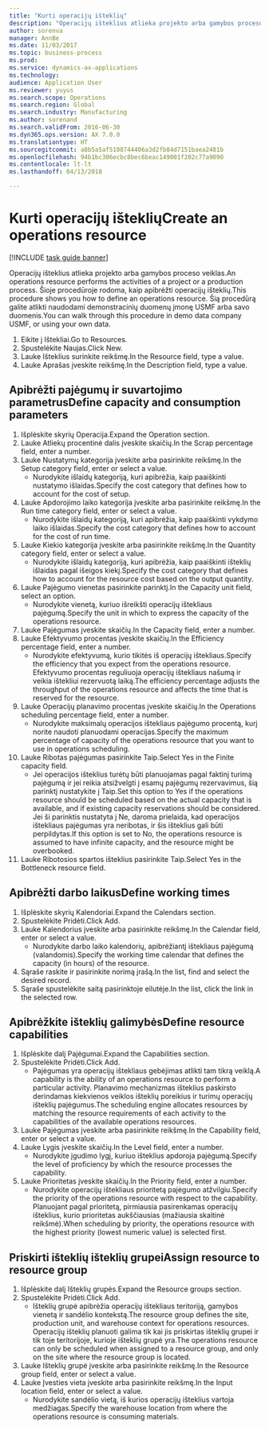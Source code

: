 ```yaml
--- 
title: "Kurti operacijų išteklių"
description: "Operacijų išteklius atlieka projekto arba gamybos proceso veiklas."
author: sorenva
manager: AnnBe
ms.date: 11/03/2017
ms.topic: business-process
ms.prod: 
ms.service: dynamics-ax-applications
ms.technology: 
audience: Application User
ms.reviewer: yuyus
ms.search.scope: Operations
ms.search.region: Global
ms.search.industry: Manufacturing
ms.author: sorenand
ms.search.validFrom: 2016-06-30
ms.dyn365.ops.version: AX 7.0.0
ms.translationtype: HT
ms.sourcegitcommit: a8b5a5af5108744406a3d2fb84d7151baea2481b
ms.openlocfilehash: 94b1bc306ecbc8bec6beac149001f202c77a9090
ms.contentlocale: lt-lt
ms.lasthandoff: 04/13/2018

---
```

# <a name="create-an-operations-resource"></a><span data-ttu-id="740bc-103">Kurti operacijų išteklių</span><span class="sxs-lookup"><span data-stu-id="740bc-103">Create an operations resource</span></span>

[!INCLUDE [task guide banner](../../includes/task-guide-banner.md)]

<span data-ttu-id="740bc-104">Operacijų išteklius atlieka projekto arba gamybos proceso veiklas.</span><span class="sxs-lookup"><span data-stu-id="740bc-104">An operations resource performs the activities of a project or a production process.</span></span> <span data-ttu-id="740bc-105">Šioje procedūroje rodoma, kaip apibrėžti operacijų išteklių.</span><span class="sxs-lookup"><span data-stu-id="740bc-105">This procedure shows you how to define an operations resource.</span></span> <span data-ttu-id="740bc-106">Šią procedūrą galite atlikti naudodami demonstracinių duomenų įmonę USMF arba savo duomenis.</span><span class="sxs-lookup"><span data-stu-id="740bc-106">You can walk through this procedure in demo data company USMF, or using your own data.</span></span>

1. <span data-ttu-id="740bc-107">Eikite į Ištekliai.</span><span class="sxs-lookup"><span data-stu-id="740bc-107">Go to Resources.</span></span>
2. <span data-ttu-id="740bc-108">Spustelėkite Naujas.</span><span class="sxs-lookup"><span data-stu-id="740bc-108">Click New.</span></span>
3. <span data-ttu-id="740bc-109">Lauke Išteklius surinkite reikšmę.</span><span class="sxs-lookup"><span data-stu-id="740bc-109">In the Resource field, type a value.</span></span>
4. <span data-ttu-id="740bc-110">Lauke Aprašas įveskite reikšmę.</span><span class="sxs-lookup"><span data-stu-id="740bc-110">In the Description field, type a value.</span></span>

## <a name="define-capacity-and-consumption-parameters"></a><span data-ttu-id="740bc-111">Apibrėžti pajėgumų ir suvartojimo parametrus</span><span class="sxs-lookup"><span data-stu-id="740bc-111">Define capacity and consumption parameters</span></span>
1. <span data-ttu-id="740bc-112">Išplėskite skyrių Operacija.</span><span class="sxs-lookup"><span data-stu-id="740bc-112">Expand the Operation section.</span></span>
2. <span data-ttu-id="740bc-113">Lauke Atliekų procentinė dalis įveskite skaičių.</span><span class="sxs-lookup"><span data-stu-id="740bc-113">In the Scrap percentage field, enter a number.</span></span>
3. <span data-ttu-id="740bc-114">Lauke Nustatymų kategorija įveskite arba pasirinkite reikšmę.</span><span class="sxs-lookup"><span data-stu-id="740bc-114">In the Setup category field, enter or select a value.</span></span>
    * <span data-ttu-id="740bc-115">Nurodykite išlaidų kategoriją, kuri apibrėžia, kaip paaiškinti nustatymo išlaidas.</span><span class="sxs-lookup"><span data-stu-id="740bc-115">Specify the cost category that defines how to account for the cost of setup.</span></span>  
4. <span data-ttu-id="740bc-116">Lauke Apdorojimo laiko kategorija įveskite arba pasirinkite reikšmę.</span><span class="sxs-lookup"><span data-stu-id="740bc-116">In the Run time category field, enter or select a value.</span></span>
    * <span data-ttu-id="740bc-117">Nurodykite išlaidų kategoriją, kuri apibrėžia, kaip paaiškinti vykdymo laiko išlaidas.</span><span class="sxs-lookup"><span data-stu-id="740bc-117">Specify the cost category that defines how to account for the cost of run time.</span></span>  
5. <span data-ttu-id="740bc-118">Lauke Kiekio kategorija įveskite arba pasirinkite reikšmę.</span><span class="sxs-lookup"><span data-stu-id="740bc-118">In the Quantity category field, enter or select a value.</span></span>
    * <span data-ttu-id="740bc-119">Nurodykite išlaidų kategoriją, kuri apibrėžia, kaip paaiškinti išteklių išlaidas pagal išeigos kiekį.</span><span class="sxs-lookup"><span data-stu-id="740bc-119">Specify the cost category that defines how to account for the resource cost based on the output quantity.</span></span>  
6. <span data-ttu-id="740bc-120">Lauke Pajėgumo vienetas pasirinkite parinktį.</span><span class="sxs-lookup"><span data-stu-id="740bc-120">In the Capacity unit field, select an option.</span></span>
    * <span data-ttu-id="740bc-121">Nurodykite vienetą, kuriuo išreikšti operacijų ištekliaus pajėgumą.</span><span class="sxs-lookup"><span data-stu-id="740bc-121">Specify the unit in which to express the capacity of the operations resource.</span></span>  
7. <span data-ttu-id="740bc-122">Lauke Pajėgumas įveskite skaičių.</span><span class="sxs-lookup"><span data-stu-id="740bc-122">In the Capacity field, enter a number.</span></span>
8. <span data-ttu-id="740bc-123">Lauke Efektyvumo procentas įveskite skaičių.</span><span class="sxs-lookup"><span data-stu-id="740bc-123">In the Efficiency percentage field, enter a number.</span></span>
    * <span data-ttu-id="740bc-124">Nurodykite efektyvumą, kurio tikitės iš operacijų ištekliaus.</span><span class="sxs-lookup"><span data-stu-id="740bc-124">Specify the efficiency that you expect from the operations resource.</span></span> <span data-ttu-id="740bc-125">Efektyvumo procentas reguliuoja operacijų ištekliaus našumą ir veikia ištekliui rezervuotą laiką.</span><span class="sxs-lookup"><span data-stu-id="740bc-125">The efficiency percentage adjusts the throughput of the operations resource and affects the time that is reserved for the resource.</span></span>  
9. <span data-ttu-id="740bc-126">Lauke Operacijų planavimo procentas įveskite skaičių.</span><span class="sxs-lookup"><span data-stu-id="740bc-126">In the Operations scheduling percentage field, enter a number.</span></span>
    * <span data-ttu-id="740bc-127">Nurodykite maksimalų operacijos ištekliaus pajėgumo procentą, kurį norite naudoti planuodami operacijas.</span><span class="sxs-lookup"><span data-stu-id="740bc-127">Specify the maximum percentage of capacity of the operations resource that you want to use in operations scheduling.</span></span>  
10. <span data-ttu-id="740bc-128">Lauke Ribotas pajėgumas pasirinkite Taip.</span><span class="sxs-lookup"><span data-stu-id="740bc-128">Select Yes in the Finite capacity field.</span></span>
    * <span data-ttu-id="740bc-129">Jei operacijos išteklius turėtų būti planuojamas pagal faktinį turimą pajėgumą ir jei reikia atsižvelgti į esamų pajėgumų rezervavimus, šią parinktį nustatykite į Taip.</span><span class="sxs-lookup"><span data-stu-id="740bc-129">Set this option to Yes if the operations resource should be scheduled based on the actual capacity that is available, and if existing capacity reservations should be considered.</span></span> <span data-ttu-id="740bc-130">Jei ši parinktis nustatyta į Ne, daroma prielaida, kad operacijos ištekliaus pajėgumas yra neribotas, ir šis išteklius gali būti perpildytas.</span><span class="sxs-lookup"><span data-stu-id="740bc-130">If this option is set to No, the operations resource is assumed to have infinite capacity, and the resource might be overbooked.</span></span>  
11. <span data-ttu-id="740bc-131">Lauke Ribotosios spartos išteklius pasirinkite Taip.</span><span class="sxs-lookup"><span data-stu-id="740bc-131">Select Yes in the Bottleneck resource field.</span></span>

## <a name="define-working-times"></a><span data-ttu-id="740bc-132">Apibrėžti darbo laikus</span><span class="sxs-lookup"><span data-stu-id="740bc-132">Define working times</span></span>
1. <span data-ttu-id="740bc-133">Išplėskite skyrių Kalendoriai.</span><span class="sxs-lookup"><span data-stu-id="740bc-133">Expand the Calendars section.</span></span>
2. <span data-ttu-id="740bc-134">Spustelėkite Pridėti.</span><span class="sxs-lookup"><span data-stu-id="740bc-134">Click Add.</span></span>
3. <span data-ttu-id="740bc-135">Lauke Kalendorius įveskite arba pasirinkite reikšmę.</span><span class="sxs-lookup"><span data-stu-id="740bc-135">In the Calendar field, enter or select a value.</span></span>
    * <span data-ttu-id="740bc-136">Nurodykite darbo laiko kalendorių, apibrėžiantį ištekliaus pajėgumą (valandomis).</span><span class="sxs-lookup"><span data-stu-id="740bc-136">Specify the working time calendar that defines the capacity (in hours) of the resource.</span></span>  
4. <span data-ttu-id="740bc-137">Sąraše raskite ir pasirinkite norimą įrašą.</span><span class="sxs-lookup"><span data-stu-id="740bc-137">In the list, find and select the desired record.</span></span>
5. <span data-ttu-id="740bc-138">Sąraše spustelėkite saitą pasirinktoje eilutėje.</span><span class="sxs-lookup"><span data-stu-id="740bc-138">In the list, click the link in the selected row.</span></span>

## <a name="define-resource-capabilities"></a><span data-ttu-id="740bc-139">Apibrėžkite išteklių galimybės</span><span class="sxs-lookup"><span data-stu-id="740bc-139">Define resource capabilities</span></span>
1. <span data-ttu-id="740bc-140">Išplėskite dalį Pajėgumai.</span><span class="sxs-lookup"><span data-stu-id="740bc-140">Expand the Capabilities section.</span></span>
2. <span data-ttu-id="740bc-141">Spustelėkite Pridėti.</span><span class="sxs-lookup"><span data-stu-id="740bc-141">Click Add.</span></span>
    * <span data-ttu-id="740bc-142">Pajėgumas yra operacijų ištekliaus gebėjimas atlikti tam tikrą veiklą.</span><span class="sxs-lookup"><span data-stu-id="740bc-142">A capability is the ability of an operations resource to perform a particular activity.</span></span> <span data-ttu-id="740bc-143">Planavimo mechanizmas išteklius paskirsto derindamas kiekvienos veiklos išteklių poreikius ir turimų operacijų išteklių pajėgumus.</span><span class="sxs-lookup"><span data-stu-id="740bc-143">The scheduling engine allocates resources by matching the resource requirements of each activity to the capabilities of the available operations resources.</span></span>  
3. <span data-ttu-id="740bc-144">Lauke Pajėgumas įveskite arba pasirinkite reikšmę.</span><span class="sxs-lookup"><span data-stu-id="740bc-144">In the Capability field, enter or select a value.</span></span>
4. <span data-ttu-id="740bc-145">Lauke Lygis įveskite skaičių.</span><span class="sxs-lookup"><span data-stu-id="740bc-145">In the Level field, enter a number.</span></span>
    * <span data-ttu-id="740bc-146">Nurodykite įgudimo lygį, kuriuo išteklius apdoroja pajėgumą.</span><span class="sxs-lookup"><span data-stu-id="740bc-146">Specify the level of proficiency by which the resource processes the capability.</span></span>  
5. <span data-ttu-id="740bc-147">Lauke Prioritetas įveskite skaičių.</span><span class="sxs-lookup"><span data-stu-id="740bc-147">In the Priority field, enter a number.</span></span>
    * <span data-ttu-id="740bc-148">Nurodykite operacijų ištekliaus prioritetą pajėgumo atžvilgiu.</span><span class="sxs-lookup"><span data-stu-id="740bc-148">Specify the priority of the operations resource with respect to the capability.</span></span> <span data-ttu-id="740bc-149">Planuojant pagal prioritetą, pirmiausia pasirenkamas operacijų išteklius, kurio prioritetas aukščiausias (mažiausia skaitinė reikšmė).</span><span class="sxs-lookup"><span data-stu-id="740bc-149">When scheduling by priority, the operations resource with the highest priority (lowest numeric value) is selected first.</span></span>  

## <a name="assign-resource-to-resource-group"></a><span data-ttu-id="740bc-150">Priskirti išteklių išteklių grupei</span><span class="sxs-lookup"><span data-stu-id="740bc-150">Assign resource to resource group</span></span>
1. <span data-ttu-id="740bc-151">Išplėskite dalį Išteklių grupės.</span><span class="sxs-lookup"><span data-stu-id="740bc-151">Expand the Resource groups section.</span></span>
2. <span data-ttu-id="740bc-152">Spustelėkite Pridėti.</span><span class="sxs-lookup"><span data-stu-id="740bc-152">Click Add.</span></span>
    * <span data-ttu-id="740bc-153">Išteklių grupė apibrėžia operacijų ištekliaus teritoriją, gamybos vienetą ir sandėlio kontekstą.</span><span class="sxs-lookup"><span data-stu-id="740bc-153">The resource group defines the site, production unit, and warehouse context for operations resources.</span></span> <span data-ttu-id="740bc-154">Operacijų išteklių planuoti galima tik kai jis priskirtas išteklių grupei ir tik toje teritorijoje, kurioje išteklių grupė yra.</span><span class="sxs-lookup"><span data-stu-id="740bc-154">The operations resource can only be scheduled when assigned to a resource group, and only on the site where the resource group is located.</span></span>  
3. <span data-ttu-id="740bc-155">Lauke Išteklių grupė įveskite arba pasirinkite reikšmę.</span><span class="sxs-lookup"><span data-stu-id="740bc-155">In the Resource group field, enter or select a value.</span></span>
4. <span data-ttu-id="740bc-156">Lauke Įvesties vieta įveskite arba pasirinkite reikšmę.</span><span class="sxs-lookup"><span data-stu-id="740bc-156">In the Input location field, enter or select a value.</span></span>
    * <span data-ttu-id="740bc-157">Nurodykite sandėlio vietą, iš kurios operacijų išteklius vartoja medžiagas.</span><span class="sxs-lookup"><span data-stu-id="740bc-157">Specify the warehouse location from where the operations resource is consuming materials.</span></span>  


